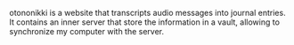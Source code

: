 otononikki is a website that transcripts audio messages into journal entries. It contains an inner server that store the information in a vault, allowing to synchronize my computer with the server. 